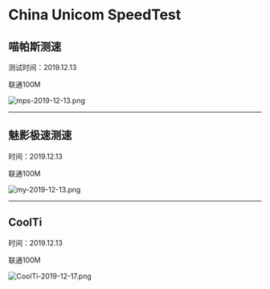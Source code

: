 # China Unicom SpeedTest 

## 喵帕斯测速

测试时间：2019.12.13

联通100M

![mps-2019-12-13.png](https://i.loli.net/2019/12/13/qTsS82KitPhXv59.png)

----



## 魅影极速测速

时间：2019.12.13

联通100M

![my-2019-12-13.png](https://i.loli.net/2019/12/13/WYUybArC3KFEjoM.png)

----



## CoolTi

时间：2019.12.13

联通100M

![CoolTi-2019-12-17.png](https://i.loli.net/2019/12/17/iyrpuDIcGHOQs9Y.png)